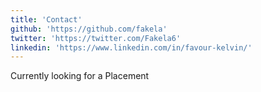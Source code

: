 ```yaml
---
title: 'Contact'
github: 'https://github.com/fakela'
twitter: 'https://twitter.com/Fakela6'
linkedin: 'https://www.linkedin.com/in/favour-kelvin/'
---
```


Currently looking for a Placement
